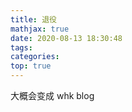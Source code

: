 ```yaml
---
title: 退役
mathjax: true
date: 2020-08-13 18:30:48
tags:
categories:
top: true
---
```


大概会变成 whk blog
